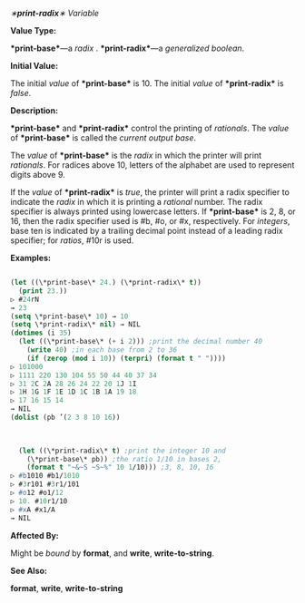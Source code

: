 *∗***print-radix***∗ Variable* 



**Value Type:** 



**\*print-base\***—a *radix* . **\*print-radix\***—a *generalized boolean*. 



**Initial Value:** 



The initial *value* of **\*print-base\*** is 10. The initial *value* of **\*print-radix\*** is *false*. 



**Description:** 



**\*print-base\*** and **\*print-radix\*** control the printing of *rationals*. The *value* of **\*print-base\*** is called the *current output base*. 



The *value* of **\*print-base\*** is the *radix* in which the printer will print *rationals*. For radices above 10, letters of the alphabet are used to represent digits above 9. 



If the *value* of **\*print-radix\*** is *true*, the printer will print a radix specifier to indicate the *radix* in which it is printing a *rational* number. The radix specifier is always printed using lowercase letters. If **\*print-base\*** is 2, 8, or 16, then the radix specifier used is #b, #o, or #x, respectively. For *integers*, base ten is indicated by a trailing decimal point instead of a leading radix specifier; for *ratios*, #10r is used. 



**Examples:**
```lisp

(let ((\*print-base\* 24.) (\*print-radix\* t)) 
  (print 23.)) 
▷ #24rN 
→ 23 
(setq \*print-base\* 10) → 10 
(setq \*print-radix\* nil) → NIL 
(dotimes (i 35) 
  (let ((\*print-base\* (+ i 2))) ;print the decimal number 40 
    (write 40) ;in each base from 2 to 36 
    (if (zerop (mod i 10)) (terpri) (format t " ")))) 
▷ 101000 
▷ 1111 220 130 104 55 50 44 40 37 34 
▷ 31 2C 2A 28 26 24 22 20 1J 1I 
▷ 1H 1G 1F 1E 1D 1C 1B 1A 19 18 
▷ 17 16 15 14 
→ NIL 
(dolist (pb ’(2 3 8 10 16)) 

  
  
  (let ((\*print-radix\* t) ;print the integer 10 and 
	(\*print-base\* pb)) ;the ratio 1/10 in bases 2, 
    (format t "~&~S ~S~%" 10 1/10))) ;3, 8, 10, 16 
▷ #b1010 #b1/1010 
▷ #3r101 #3r1/101 
▷ #o12 #o1/12 
▷ 10. #10r1/10 
▷ #xA #x1/A 
→ NIL 

```
**Affected By:** 



Might be *bound* by **format**, and **write**, **write-to-string**. 



**See Also:** 



**format**, **write**, **write-to-string** 



